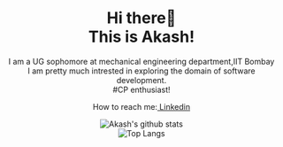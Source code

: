 <!DOCTYPE html>
<html>
  <body>
        <h1 align="center">Hi there👋<br /> This is Akash!</h1>
        <p align="center">    
          I am a UG sophomore at mechanical engineering department,IIT Bombay<br />I am pretty much intrested in exploring the domain of software development.<br />
         #CP enthusiast!<br />
         </p>
          
        
<p align="center">   
How to reach me:<a href="https://www.linkedin.com/in/akash-chodankar-9a395379/"> Linkedin <a/> <br />
 </p>
 <p align="center">
   <img src="https://github-readme-stats.vercel.app/api?username=avc9&theme=chartreuse-dark&show_icons=true" alt="Akash's github stats"><br />
   <img src="https://github-readme-stats.vercel.app/api/top-langs/?username=avc9&theme=great-gatsby" alt="Top Langs"><br />
  </p>
<!--![Akash's github stats](https://github-readme-stats.vercel.app/api?username=avc9&theme=chartreuse-dark&show_icons=true)\-->
<!--![Top Langs](https://github-readme-stats.vercel.app/api/top-langs/?username=avc9&theme=great-gatsby)-->
 </p>
 </body>
 </html>
<!--
**avc9/avc9** is a ✨ _special_ ✨ repository because its `README.md` (this file) appears on your GitHub profile.

Here are some ideas to get you started:

- 🔭 I’m currently working on ...
- 🌱 I’m currently learning ...
- 👯 I’m looking to collaborate on ...
- 🤔 I’m looking for help with ...
- 💬 Ask me about ...
📫 How to reach me: Linkedin (https://www.linkedin.com/in/akash-chodankar-9a395379/)
- 😄 Pronouns: ...
- ⚡ Fun fact: ...
-->
